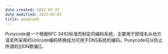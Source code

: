 ```yaml
---
date created: 2022-07-27
date modified: 2023-03-07
title: punycode
---
```


Punycode是一个根据RFC 3492标准而制定的编码系统，主要用于把域名从地方语言所采用的Unicode编码转换成为可用于DNS系统的编码。Punycode可以防止所谓的[[IDN欺骗]]。
